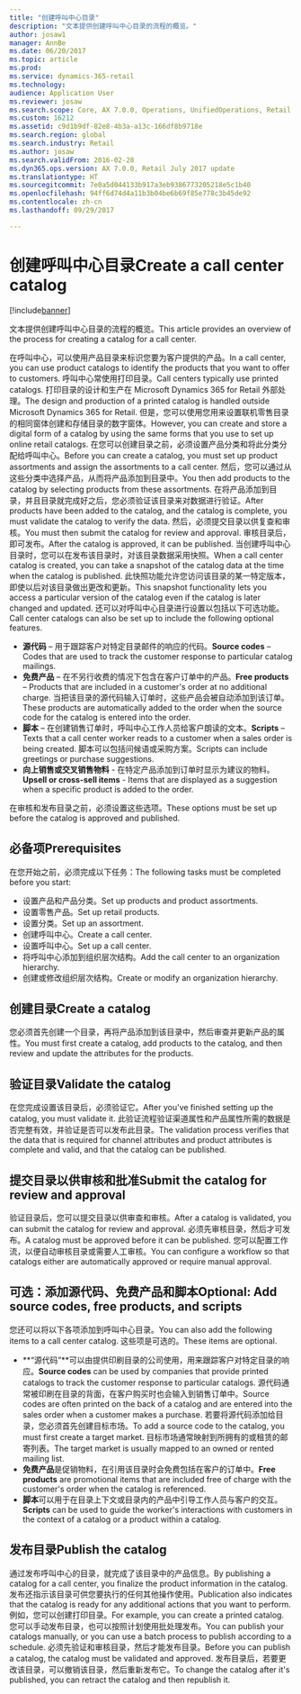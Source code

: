 ```yaml
---
title: "创建呼叫中心目录"
description: "文本提供创建呼叫中心目录的流程的概览。"
author: josaw1
manager: AnnBe
ms.date: 06/20/2017
ms.topic: article
ms.prod: 
ms.service: dynamics-365-retail
ms.technology: 
audience: Application User
ms.reviewer: josaw
ms.search.scope: Core, AX 7.0.0, Operations, UnifiedOperations, Retail
ms.custom: 16212
ms.assetid: c9d1b9df-82e8-4b3a-a13c-166df8b9718e
ms.search.region: global
ms.search.industry: Retail
ms.author: josaw
ms.search.validFrom: 2016-02-28
ms.dyn365.ops.version: AX 7.0.0, Retail July 2017 update
ms.translationtype: HT
ms.sourcegitcommit: 7e0a5d044133b917a3eb9386773205218e5c1b40
ms.openlocfilehash: 94ff6d74d4a11b3b04be6b69f85e778c3b45de92
ms.contentlocale: zh-cn
ms.lasthandoff: 09/29/2017

---
```


# <a name="create-a-call-center-catalog"></a><span data-ttu-id="44aa5-103">创建呼叫中心目录</span><span class="sxs-lookup"><span data-stu-id="44aa5-103">Create a call center catalog</span></span>

[!include[banner](includes/banner.md)]


<span data-ttu-id="44aa5-104">文本提供创建呼叫中心目录的流程的概览。</span><span class="sxs-lookup"><span data-stu-id="44aa5-104">This article provides an overview of the process for creating a catalog for a call center.</span></span> 

<span data-ttu-id="44aa5-105">在呼叫中心，可以使用产品目录来标识您要为客户提供的产品。</span><span class="sxs-lookup"><span data-stu-id="44aa5-105">In a call center, you can use product catalogs to identify the products that you want to offer to customers.</span></span> <span data-ttu-id="44aa5-106">呼叫中心常使用打印目录。</span><span class="sxs-lookup"><span data-stu-id="44aa5-106">Call centers typically use printed catalogs.</span></span> <span data-ttu-id="44aa5-107">打印目录的设计和生产在 Microsoft Dynamics 365 for Retail 外部处理。</span><span class="sxs-lookup"><span data-stu-id="44aa5-107">The design and production of a printed catalog is handled outside Microsoft Dynamics 365 for Retail.</span></span> <span data-ttu-id="44aa5-108">但是，您可以使用您用来设置联机零售目录的相同窗体创建和存储目录的数字窗体。</span><span class="sxs-lookup"><span data-stu-id="44aa5-108">However, you can create and store a digital form of a catalog by using the same forms that you use to set up online retail catalogs.</span></span> <span data-ttu-id="44aa5-109">在您可以创建目录之前，必须设置产品分类和将此分类分配给呼叫中心。</span><span class="sxs-lookup"><span data-stu-id="44aa5-109">Before you can create a catalog, you must set up product assortments and assign the assortments to a call center.</span></span> <span data-ttu-id="44aa5-110">然后，您可以通过从这些分类中选择产品，从而将产品添加到目录中。</span><span class="sxs-lookup"><span data-stu-id="44aa5-110">You then add products to the catalog by selecting products from these assortments.</span></span> <span data-ttu-id="44aa5-111">在将产品添加到目录，并且目录就完成好之后，您必须验证该目录来对数据进行验证。</span><span class="sxs-lookup"><span data-stu-id="44aa5-111">After products have been added to the catalog, and the catalog is complete, you must validate the catalog to verify the data.</span></span> <span data-ttu-id="44aa5-112">然后，必须提交目录以供复查和审核。</span><span class="sxs-lookup"><span data-stu-id="44aa5-112">You must then submit the catalog for review and approval.</span></span> <span data-ttu-id="44aa5-113">审核目录后，即可发布。</span><span class="sxs-lookup"><span data-stu-id="44aa5-113">After the catalog is approved, it can be published.</span></span> <span data-ttu-id="44aa5-114">当创建呼叫中心目录时，您可以在发布该目录时，对该目录数据采用快照。</span><span class="sxs-lookup"><span data-stu-id="44aa5-114">When a call center catalog is created, you can take a snapshot of the catalog data at the time when the catalog is published.</span></span> <span data-ttu-id="44aa5-115">此快照功能允许您访问该目录的某一特定版本，即使以后对该目录做出更改和更新。</span><span class="sxs-lookup"><span data-stu-id="44aa5-115">This snapshot functionality lets you access a particular version of the catalog even if the catalog is later changed and updated.</span></span> <span data-ttu-id="44aa5-116">还可以对呼叫中心目录进行设置以包括以下可选功能。</span><span class="sxs-lookup"><span data-stu-id="44aa5-116">Call center catalogs can also be set up to include the following optional features.</span></span>

-   <span data-ttu-id="44aa5-117">**源代码** – 用于跟踪客户对特定目录邮件的响应的代码。</span><span class="sxs-lookup"><span data-stu-id="44aa5-117">**Source codes** – Codes that are used to track the customer response to particular catalog mailings.</span></span>
-   <span data-ttu-id="44aa5-118">**免费产品** – 在不另行收费的情况下包含在客户订单中的产品。</span><span class="sxs-lookup"><span data-stu-id="44aa5-118">**Free products** – Products that are included in a customer's order at no additional charge.</span></span> <span data-ttu-id="44aa5-119">当把该目录的源代码输入订单时，这些产品会被自动添加到该订单。</span><span class="sxs-lookup"><span data-stu-id="44aa5-119">These products are automatically added to the order when the source code for the catalog is entered into the order.</span></span>
-   <span data-ttu-id="44aa5-120">**脚本** – 在创建销售订单时，呼叫中心工作人员给客户朗读的文本。</span><span class="sxs-lookup"><span data-stu-id="44aa5-120">**Scripts** – Texts that a call center worker reads to a customer when a sales order is being created.</span></span> <span data-ttu-id="44aa5-121">脚本可以包括问候语或采购方案。</span><span class="sxs-lookup"><span data-stu-id="44aa5-121">Scripts can include greetings or purchase suggestions.</span></span>
-   <span data-ttu-id="44aa5-122">**向上销售或交叉销售物料** - 在特定产品添加到订单时显示为建议的物料。</span><span class="sxs-lookup"><span data-stu-id="44aa5-122">**Upsell or cross-sell items** - Items that are displayed as a suggestion when a specific product is added to the order.</span></span>

<span data-ttu-id="44aa5-123">在审核和发布目录之前，必须设置这些选项。</span><span class="sxs-lookup"><span data-stu-id="44aa5-123">These options must be set up before the catalog is approved and published.</span></span>

## <a name="prerequisites"></a><span data-ttu-id="44aa5-124">必备项</span><span class="sxs-lookup"><span data-stu-id="44aa5-124">Prerequisites</span></span>
<span data-ttu-id="44aa5-125">在您开始之前，必须完成以下任务：</span><span class="sxs-lookup"><span data-stu-id="44aa5-125">The following tasks must be completed before you start:</span></span>

-   <span data-ttu-id="44aa5-126">设置产品和产品分类。</span><span class="sxs-lookup"><span data-stu-id="44aa5-126">Set up products and product assortments.</span></span>
-   <span data-ttu-id="44aa5-127">设置零售产品。</span><span class="sxs-lookup"><span data-stu-id="44aa5-127">Set up retail products.</span></span>
-   <span data-ttu-id="44aa5-128">设置分类。</span><span class="sxs-lookup"><span data-stu-id="44aa5-128">Set up an assortment.</span></span>
-   <span data-ttu-id="44aa5-129">创建呼叫中心。</span><span class="sxs-lookup"><span data-stu-id="44aa5-129">Create a call center.</span></span>
-   <span data-ttu-id="44aa5-130">设置呼叫中心。</span><span class="sxs-lookup"><span data-stu-id="44aa5-130">Set up a call center.</span></span>
-   <span data-ttu-id="44aa5-131">将呼叫中心添加到组织层次结构。</span><span class="sxs-lookup"><span data-stu-id="44aa5-131">Add the call center to an organization hierarchy.</span></span>
-   <span data-ttu-id="44aa5-132">创建或修改组织层次结构。</span><span class="sxs-lookup"><span data-stu-id="44aa5-132">Create or modify an organization hierarchy.</span></span>

## <a name="create-a-catalog"></a><span data-ttu-id="44aa5-133">创建目录</span><span class="sxs-lookup"><span data-stu-id="44aa5-133">Create a catalog</span></span>
<span data-ttu-id="44aa5-134">您必须首先创建一个目录，再将产品添加到该目录中，然后审查并更新产品的属性。</span><span class="sxs-lookup"><span data-stu-id="44aa5-134">You must first create a catalog, add products to the catalog, and then review and update the attributes for the products.</span></span>

## <a name="validate-the-catalog"></a><span data-ttu-id="44aa5-135">验证目录</span><span class="sxs-lookup"><span data-stu-id="44aa5-135">Validate the catalog</span></span>
<span data-ttu-id="44aa5-136">在您完成设置该目录后，必须验证它。</span><span class="sxs-lookup"><span data-stu-id="44aa5-136">After you've finished setting up the catalog, you must validate it.</span></span> <span data-ttu-id="44aa5-137">此验证流程验证渠道属性和产品属性所需的数据是否完整有效，并验证是否可以发布此目录。</span><span class="sxs-lookup"><span data-stu-id="44aa5-137">The validation process verifies that the data that is required for channel attributes and product attributes is complete and valid, and that the catalog can be published.</span></span>

## <a name="submit-the-catalog-for-review-and-approval"></a><span data-ttu-id="44aa5-138">提交目录以供审核和批准</span><span class="sxs-lookup"><span data-stu-id="44aa5-138">Submit the catalog for review and approval</span></span>
<span data-ttu-id="44aa5-139">验证目录后，您可以提交目录以供审查和审核。</span><span class="sxs-lookup"><span data-stu-id="44aa5-139">After a catalog is validated, you can submit the catalog for review and approval.</span></span> <span data-ttu-id="44aa5-140">必须先审核目录，然后才可发布。</span><span class="sxs-lookup"><span data-stu-id="44aa5-140">A catalog must be approved before it can be published.</span></span> <span data-ttu-id="44aa5-141">您可以配置工作流，以便自动审核目录或需要人工审核。</span><span class="sxs-lookup"><span data-stu-id="44aa5-141">You can configure a workflow so that catalogs either are automatically approved or require manual approval.</span></span>

## <a name="optional-add-source-codes-free-products-and-scripts"></a><span data-ttu-id="44aa5-142">可选：添加源代码、免费产品和脚本</span><span class="sxs-lookup"><span data-stu-id="44aa5-142">Optional: Add source codes, free products, and scripts</span></span>
<span data-ttu-id="44aa5-143">您还可以将以下各项添加到呼叫中心目录。</span><span class="sxs-lookup"><span data-stu-id="44aa5-143">You can also add the following items to a call center catalog.</span></span> <span data-ttu-id="44aa5-144">这些项是可选的。</span><span class="sxs-lookup"><span data-stu-id="44aa5-144">These items are optional.</span></span>

-   <span data-ttu-id="44aa5-145">**“源代码”**可以由提供印刷目录的公司使用，用来跟踪客户对特定目录的响应。</span><span class="sxs-lookup"><span data-stu-id="44aa5-145">**Source codes** can be used by companies that provide printed catalogs to track the customer response to particular catalogs.</span></span> <span data-ttu-id="44aa5-146">源代码通常被印刷在目录的背面，在客户购买时也会输入到销售订单中。</span><span class="sxs-lookup"><span data-stu-id="44aa5-146">Source codes are often printed on the back of a catalog and are entered into the sales order when a customer makes a purchase.</span></span> <span data-ttu-id="44aa5-147">若要将源代码添加给目录，您必须首先创建目标市场。</span><span class="sxs-lookup"><span data-stu-id="44aa5-147">To add a source code to the catalog, you must first create a target market.</span></span> <span data-ttu-id="44aa5-148">目标市场通常映射到所拥有的或租赁的邮寄列表。</span><span class="sxs-lookup"><span data-stu-id="44aa5-148">The target market is usually mapped to an owned or rented mailing list.</span></span>
-   <span data-ttu-id="44aa5-149">**免费产品**是促销物料，在引用该目录时会免费包括在客户的订单中。</span><span class="sxs-lookup"><span data-stu-id="44aa5-149">**Free products** are promotional items that are included free of charge with the customer's order when the catalog is referenced.</span></span>
-   <span data-ttu-id="44aa5-150">**脚本**可以用于在目录上下文或目录内的产品中引导工作人员与客户的交互。</span><span class="sxs-lookup"><span data-stu-id="44aa5-150">**Scripts** can be used to guide the worker's interactions with customers in the context of a catalog or a product within a catalog.</span></span>

## <a name="publish-the-catalog"></a><span data-ttu-id="44aa5-151">发布目录</span><span class="sxs-lookup"><span data-stu-id="44aa5-151">Publish the catalog</span></span>
<span data-ttu-id="44aa5-152">通过发布呼叫中心的目录，就完成了该目录中的产品信息。</span><span class="sxs-lookup"><span data-stu-id="44aa5-152">By publishing a catalog for a call center, you finalize the product information in the catalog.</span></span> <span data-ttu-id="44aa5-153">发布还指示该目录可供您要执行的任何其他操作使用。</span><span class="sxs-lookup"><span data-stu-id="44aa5-153">Publication also indicates that the catalog is ready for any additional actions that you want to perform.</span></span> <span data-ttu-id="44aa5-154">例如，您可以创建打印目录。</span><span class="sxs-lookup"><span data-stu-id="44aa5-154">For example, you can create a printed catalog.</span></span> <span data-ttu-id="44aa5-155">您可以手动发布目录，也可以按照计划使用批处理发布。</span><span class="sxs-lookup"><span data-stu-id="44aa5-155">You can publish your catalogs manually, or you can use a batch process to publish according to a schedule.</span></span> <span data-ttu-id="44aa5-156">必须先验证和审核目录，然后才能发布目录。</span><span class="sxs-lookup"><span data-stu-id="44aa5-156">Before you can publish a catalog, the catalog must be validated and approved.</span></span> <span data-ttu-id="44aa5-157">发布目录后，若要更改该目录，可以撤销该目录，然后重新发布它。</span><span class="sxs-lookup"><span data-stu-id="44aa5-157">To change the catalog after it's published, you can retract the catalog and then republish it.</span></span>




